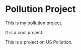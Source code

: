 # Pollution Project
This is my pollution project.

It is a cool project.

This is a project on US Pollution.
